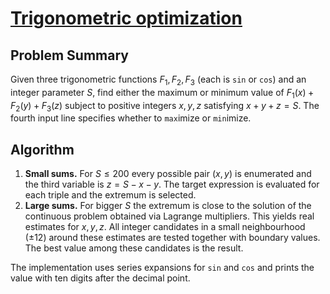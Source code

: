 # [Trigonometric optimization](https://www.spoj.com/problems/TRIOPT/)

## Problem Summary
Given three trigonometric functions $F_1,F_2,F_3$ (each is `sin` or `cos`) and an integer parameter $S$, find either the maximum or minimum value of
$F_1(x)+F_2(y)+F_3(z)$ subject to positive integers $x,y,z$ satisfying $x+y+z=S$.
The fourth input line specifies whether to `max`imize or `min`imize.

## Algorithm
1. **Small sums.** For $S \le 200$ every possible pair $(x,y)$ is enumerated
   and the third variable is $z=S-x-y$. The target expression is evaluated for
   each triple and the extremum is selected.
2. **Large sums.** For bigger $S$ the extremum is close to the solution of the
   continuous problem obtained via Lagrange multipliers.  This yields real
   estimates for $x,y,z$.  All integer candidates in a small neighbourhood
   (±12) around these estimates are tested together with boundary values.  The
   best value among these candidates is the result.

The implementation uses series expansions for `sin` and `cos` and prints the
value with ten digits after the decimal point.
